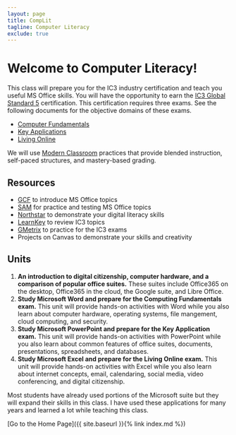```yaml
---
layout: page
title: CompLit
tagline: Computer Literacy
exclude: true
---
```

# Welcome to Computer Literacy!

This class will prepare you for the IC3 industry certification and teach you useful MS Office skills. You will have the opportunity to earn the [IC3 Global Standard 5](https://certiport.pearsonvue.com/Certifications/IC3/Digital-Literacy-Certification/Certify/IC3-Global-Standard-5) certification. This certification requires three exams. See the following documents for the objective domains of these exams.

- [Computer Fundamentals](https://certiport.pearsonvue.com/fc/ic3/gs5/od/computing-fundamentals)
- [Key Applications](https://certiport.pearsonvue.com/fc/ic3/gs5/od/key-applications)
- [Living Online](https://certiport.pearsonvue.com/fc/ic3/gs5/od/living-online)

We will use [Modern Classroom](https://www.modernclassrooms.org/) practices that provide blended instruction, self-paced structures, and mastery-based grading.

## Resources
* [GCF](https://edu.gcfglobal.org/en/topics/office/) to introduce MS Office topics
* [SAM](https://www.cengage.com/sam/) for practice and testing MS Office topics
* [Northstar](https://www.digitalliteracyassessment.org/) to demonstrate your digital literacy skills
* [LearnKey](https://educationsolutions.learnkey.com/certiport) to review IC3 topics
* [GMetrix](https://www.gmetrix.com/Products/Details/IC3-GS5-Full-Suite-Practice-Tests) to practice for the IC3 exams
* Projects on Canvas to demonstrate your skills and creativity

## Units
1. **An introduction to digital citizenship, computer hardware, and a comparison of popular office suites.** These suites include Office365 on the desktop, Office365 in the cloud, the Google suite, and Libre Office.
1. **Study Microsoft Word and prepare for the Computing Fundamentals exam.** This unit will provide hands-on activities with Word while you also learn about computer hardware, operating systems, file mangement, cloud computing, and security.
1. **Study Microsoft PowerPoint and prepare for the Key Application exam.** This unit will provide hands-on activities with PowerPoint while you also learn about common features of office suites, documents, presentations, spreadsheets, and databases.
1. **Study Microsoft Excel and prepare for the Living Online exam.** This unit will provide hands-on activities with Excel while you also learn about internet concepts, email, calendaring, social media, video conferencing, and digital citizenship.

Most students have already used portions of the Microsoft suite but they will expand their skills in this class. I have used these applications for many years and learned a lot while teaching this class.

[Go to the Home Page]({{ site.baseurl }}{% link index.md %})
